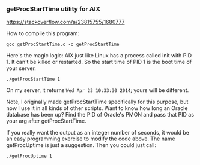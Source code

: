 ### getProcStartTime utility for AIX
https://stackoverflow.com/a/23815755/1680777

How to compile this program:

```
gcc getProcStartTime.c -o getProcStartTime
```
Here's the magic logic: AIX just like Linux has a process called init with PID 1. It can't be killed or restarted. So the start time of PID 1 is the boot time of your server.
```
./getProcStartTime 1
```
On my server, it returns `Wed Apr 23 10:33:30 2014`; yours will be different.

Note, I originally made getProcStartTime specifically for this purpose, but now I use it in all kinds of other scripts. Want to know how long an Oracle database has been up? Find the PID of Oracle's PMON and pass that PID as your arg after getProcStartTime.

If you really want the output as an integer number of seconds, it would be an easy programming exercise to modify the code above. The name getProcUptime is just a suggestion. Then you could just call:

```
./getProcUptime 1
```
